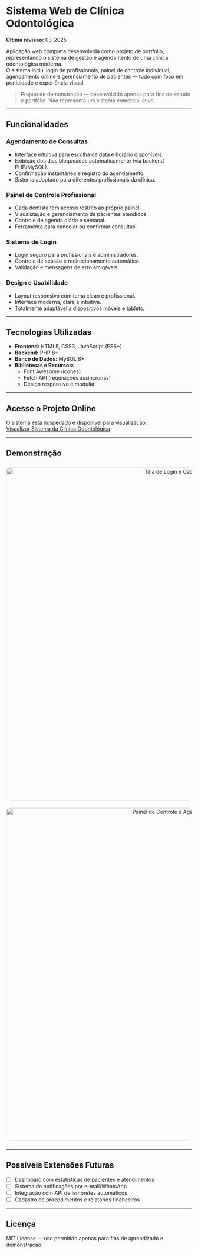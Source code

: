 # Sistema Web de Clínica Odontológica

**Última revisão:** 03-2025

Aplicação web completa desenvolvida como projeto de portfólio, representando o sistema de gestão e agendamento de uma clínica odontológica moderna.  
O sistema inclui login de profissionais, painel de controle individual, agendamento online e gerenciamento de pacientes — tudo com foco em praticidade e experiência visual.

> Projeto de demonstração — desenvolvido apenas para fins de estudo e portfólio. Não representa um sistema comercial ativo.

---

## Funcionalidades

### Agendamento de Consultas  
- Interface intuitiva para escolha de data e horário disponíveis.  
- Exibição dos dias bloqueados automaticamente (via backend PHP/MySQL).  
- Confirmação instantânea e registro do agendamento.  
- Sistema adaptado para diferentes profissionais da clínica.  

### Painel de Controle Profissional  
- Cada dentista tem acesso restrito ao próprio painel.  
- Visualização e gerenciamento de pacientes atendidos.  
- Controle de agenda diária e semanal.  
- Ferramenta para cancelar ou confirmar consultas.  

### Sistema de Login  
- Login seguro para profissionais e administradores.  
- Controle de sessão e redirecionamento automático.  
- Validação e mensagens de erro amigáveis.  

### Design e Usabilidade  
- Layout responsivo com tema clean e profissional.  
- Interface moderna, clara e intuitiva.  
- Totalmente adaptável a dispositivos móveis e tablets.  

---

## Tecnologias Utilizadas

- **Frontend:** HTML5, CSS3, JavaScript (ES6+)  
- **Backend:** PHP 8+  
- **Banco de Dados:** MySQL 8+  
- **Bibliotecas e Recursos:**  
  - Font Awesome (ícones)  
  - Fetch API (requisições assíncronas)  
  - Design responsivo e modular  

---

## Acesse o Projeto Online

O sistema está hospedado e disponível para visualização:  
[Visualizar Sistema da Clínica Odontológica](https://darkorchid-cheetah-286611.hostingersite.com/login/index.html?erro=nao-autorizado)

---

## Demonstração

<div align="center">

  <img width="900" alt="Tela de Login e Cadastro" src="https://github.com/user-attachments/assets/0604363e-465a-4209-ba71-9a0297637308" style="margin:10px 0; border-radius:10px;">
  <br>
  <img width="900" alt="Painel de Controle e Agendamento" src="https://github.com/user-attachments/assets/f31ef365-d461-407d-a08d-21dc08289192" style="margin:10px 0; border-radius:10px;">

</div>

---

## Possíveis Extensões Futuras

- [ ] Dashboard com estatísticas de pacientes e atendimentos  
- [ ] Sistema de notificações por e-mail/WhatsApp  
- [ ] Integração com API de lembretes automáticos  
- [ ] Cadastro de procedimentos e relatórios financeiros  

---

## Licença

MIT License — uso permitido apenas para fins de aprendizado e demonstração.
